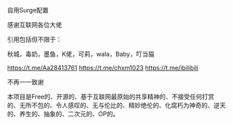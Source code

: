
自用Surge配置

感谢互联网各位大佬

引用包括但不限于：

秋城，毒奶，墨鱼，K佬，可莉，wala，Baby，叮当猫


https://t.me/Aa28413761
https://t.me/chxm1023
https://t.me/ibilibili

不再一一致谢

本项目是Free的、开源的、基于互联网最原始的共享精神的、不接受任何打赏的、无所不包的、令人感叹的、无与伦比的、精妙绝伦的、化腐朽为神奇的、逆天的、养生的、抽象的、二次元的、OP的。
